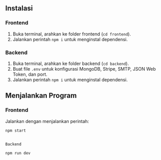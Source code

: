 ## Instalasi

### Frontend

1. Buka terminal, arahkan ke folder frontend (`cd frontend`).
2. Jalankan perintah `npm i` untuk menginstal dependensi.

### Backend

1. Buka terminal, arahkan ke folder backend (`cd backend`).
2. Buat file `.env` untuk konfigurasi MongoDB, Stripe, SMTP, JSON Web Token, dan port.
3. Jalankan perintah `npm i` untuk menginstal dependensi.

## Menjalankan Program

### Frontend

Jalankan dengan menjalankan perintah:

```bash
npm start


Backend

npm run dev
